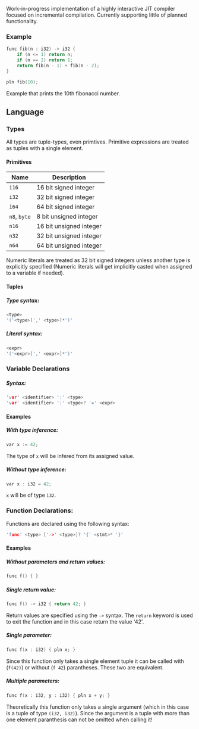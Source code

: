 Work-in-progress implementation of a highly interactive JIT compiler focused on incremental compilation. Currently supporting little of planned functionality.

### Example
```c
func fib(n : i32) -> i32 {
    if (n <= 1) return n;
    if (n == 2) return 1;
    return fib(n - 1) + fib(n - 2);
}

pln fib(10);
```
Example that prints the 10th fibonacci number.

## Language

### Types
All types are tuple-types, even primtives. Primitive expressions are treated as tuples with a single element. 

#### Primitives
| Name          | Description               |
| ------------- |---------------------------|
| `i16`         | 16 bit signed integer     |
| `i32`         | 32 bit signed integer     |
| `i64`         | 64 bit signed integer     |
| `n8`, `byte`  | 8 bit unsigned integer    |
| `n16`         | 16 bit unsigned integer   |
| `n32`         | 32 bit unsigned integer   |
| `n64`         | 64 bit unsigned integer   |

Numeric literals are treated as 32 bit signed integers unless another type is explicitly specified (Numeric literals will get implicitly casted when assigned to a variable if needed).

#### Tuples
##### Type syntax:
```c
<type>
'('<type>[',' <type>]*')'
```
##### Literal syntax:
```c
<expr>
'('<expr>[',' <expr>]*')'
```

### Variable Declarations
##### Syntax:
```c
'var' <identifier> ':' <type>
'var' <identifier> ':' <type>? '=' <expr>
```
#### Examples
##### With type inference:
```c
var x := 42;
```
The type of `x` will be infered from its assigned value.
##### Without type inference:
```c
var x : i32 = 42;
```
`x` will be of type `i32`.
### Function Declarations:
Functions are declared using the following syntax:
```c
'func' <type> ['->' <type>]? '{' <stmt>* '}'
```
#### Examples
##### Without parameters and return values:
```c
func f() { }
```
##### Single return value:
```c
func f() -> i32 { return 42; }
```
Return values are specified using the `->` syntax. The `return` keyword is used to exit the function and in this case return the value '42'.

##### Single parameter:
```c
func f(x : i32) { pln x; }
```
Since this function only takes a single element tuple it can be called with (`f(42)`) or without (`f 42`) parantheses. These two are equivalent.

##### Multiple parameters:
```c
func f(x : i32, y : i32) { pln x + y; }
```
Theoretically this function only takes a single argument (which in this case is a tuple of type `(i32, i32)`). Since the argument is a tuple with more than one element paranthesis can not be omitted when calling it!







